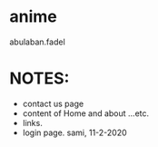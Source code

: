 # anime
abulaban.fadel

# NOTES:
- contact us page
- content of Home and about ...etc.
- links.
- login page. 
sami, 11-2-2020